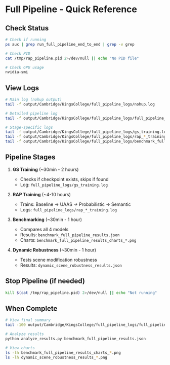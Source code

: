 # Full Pipeline - Quick Reference

## Check Status
```bash
# Check if running
ps aux | grep run_full_pipeline_end_to_end | grep -v grep

# Check PID
cat /tmp/rap_pipeline.pid 2>/dev/null || echo "No PID file"

# Check GPU usage
nvidia-smi
```

## View Logs
```bash
# Main log (nohup output)
tail -f output/Cambridge/KingsCollege/full_pipeline_logs/nohup.log

# Detailed pipeline log
tail -f output/Cambridge/KingsCollege/full_pipeline_logs/full_pipeline_*.log

# Stage-specific logs
tail -f output/Cambridge/KingsCollege/full_pipeline_logs/gs_training.log
tail -f output/Cambridge/KingsCollege/full_pipeline_logs/rap_*_training.log
tail -f output/Cambridge/KingsCollege/full_pipeline_logs/benchmark_full_pipeline.log
```

## Pipeline Stages

1. **GS Training** (~30min - 2 hours)
   - Checks if checkpoint exists, skips if found
   - Log: `full_pipeline_logs/gs_training.log`

2. **RAP Training** (~4-10 hours)
   - Trains: Baseline → UAAS → Probabilistic → Semantic
   - Logs: `full_pipeline_logs/rap_*_training.log`

3. **Benchmarking** (~30min - 1 hour)
   - Compares all 4 models
   - Results: `benchmark_full_pipeline_results.json`
   - Charts: `benchmark_full_pipeline_results_charts_*.png`

4. **Dynamic Robustness** (~30min - 1 hour)
   - Tests scene modification robustness
   - Results: `dynamic_scene_robustness_results.json`

## Stop Pipeline (if needed)
```bash
kill $(cat /tmp/rap_pipeline.pid) 2>/dev/null || echo "Not running"
```

## When Complete
```bash
# View final summary
tail -100 output/Cambridge/KingsCollege/full_pipeline_logs/full_pipeline_*.log

# Analyze results
python analyze_results.py benchmark_full_pipeline_results.json

# View charts
ls -lh benchmark_full_pipeline_results_charts_*.png
ls -lh dynamic_scene_robustness_results_*.png
```

